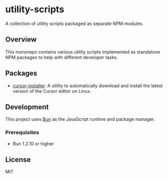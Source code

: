 # utility-scripts

A collection of utility scripts packaged as separate NPM modules.

## Overview

This monorepo contains various utility scripts implemented as standalone NPM packages to help with different developer tasks.

## Packages

- [cursor-installer](./packages/cursor-installer/README.md): A utility to automatically download and install the latest version of the Cursor editor on Linux.

## Development

This project uses [Bun](https://bun.sh/) as the JavaScript runtime and package manager.

### Prerequisites

- Bun 1.2.10 or higher

## License

MIT
